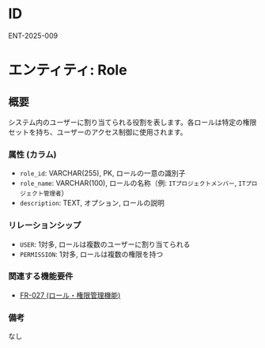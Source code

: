 # ID

ENT-2025-009

# エンティティ: Role

## 概要

システム内のユーザーに割り当てられる役割を表します。各ロールは特定の権限セットを持ち、ユーザーのアクセス制御に使用されます。

### 属性 (カラム)

- `role_id`: VARCHAR(255), PK, ロールの一意の識別子
- `role_name`: VARCHAR(100), ロールの名称（例: `ITプロジェクトメンバー`,
  `ITプロジェクト管理者`）
- `description`: TEXT, オプション, ロールの説明

### リレーションシップ

- `USER`: 1対多, ロールは複数のユーザーに割り当てられる
- `PERMISSION`: 1対多, ロールは複数の権限を持つ

### 関連する機能要件

- [FR-027 (ロール・権限管理機能)](../../requirements/functional-requirements/fr-027-role-permission-management-function.md)

### 備考

なし
